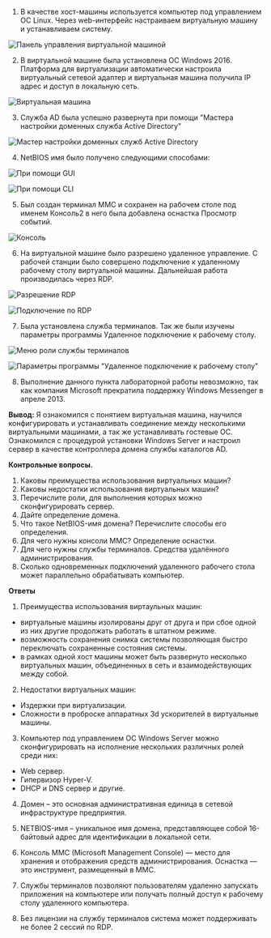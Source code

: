 1. В качестве хост-машины используется компьютер под управлением ОС Linux. Через web-интерфейс настраиваем виртуальную машину и устанавливаем систему.

![Панель управления виртуальной машиной](./files/pic1.png)

2. В виртуальной машине была установлена ОС Windows 2016. Платформа для виртуализации автоматически настроила виртуальный сетевой адаптер и виртуальная машина получила IP адрес и доступ в локальную сеть.

![Виртуальная машина](./files/pic2.png)

3. Служба AD была успешно развернута при помощи "Мастера настройки доменных служба Active Directory"

![Мастер настройки доменных служб Active Directory](files/pic3.png)

4. NetBIOS имя было получено следующими способами:

![При помощи GUI](./files/netbios1.jpg)

![При помощи CLI](./files/netbios2.jpg)

5. Был создан терминал MMC и сохранен на рабочем столе под именем Консоль2 в него была добавлена оснастка Просмотр событий.

![Консоль](./files/mmc.png)

6. На виртуальной машине было разрешено удаленное управление. С рабочей станции было совершено подключение к удаленному рабочему столу виртуальной машины. Дальнейшая работа производилась через RDP.

![Разрешение RDP](./files/rdp.png)

![Подключение по RDP](./files/rdp.png)

7. Была установлена служба терминалов. Так же были изучены параметры программы Удаленное подключение к рабочему столу.
   
![Меню роли службы терминалов](./files/terminal.png)

![Параметры программы "Удаленное подключение к рабочему столу"](./files/rdp2.png)

8. Выполнение данного пункта лабораторной работы невозможно, так как компания Microsoft прекратила поддержку Windows Messenger в апреле 2013.

**Вывод:** Я ознакомился с понятием виртуальная машина, научился конфигурировать и устанавливать соединение между несколькими виртуальными машинами, а так же устанавливать гостевые ОС. Ознакомился с процедурой установки Windows Server и настроил сервер в качестве контроллера домена службы каталогов AD. 

**Контрольные вопросы.**

1. Каковы преимущества использования виртуальных машин?
2. Каковы недостатки использования виртуальных машин?
3. Перечислите роли, для выполнения которых можно сконфигурировать сервер.
4. Дайте определение домена.
5. Что такое NetBIOS-имя домена? Перечислите способы его определения.
6. Для чего нужны консоли ММС? Определение оснастки.
7. Для чего нужны службы терминалов. Средства удалённого администрирования.
8. Сколько одновременных подключений удаленного рабочего стола может параллельно обрабатывать компьютер.

**Ответы**

1. Преимущества использования виртаульных машин:

* виртуальные машины изолированы друг от друга и при сбое одной из них другие продолжать работать в штатном режиме.
* возможность сохранения снимка системы позволяющая быстро переключать сохраненные состояния системы.
* в рамках одной хост машины может быть развернуто несколько виртуальных машин, объединенных в сеть и взаимодействующих между собой.

2. Недостатки виртуальных машин:

* Издержки при виртуализации.
* Сложности в проброске аппаратных 3d ускорителей в виртуальные машины. 

3. Компьютер под управлением ОС Windows Server можно сконфигурировать на исполнение нескольких различных ролей среди них: 

* Web сервер.
* Гипервизор Hyper-V.
* DHCP и DNS сервер и другие.

4. Домен – это основная административная единица в сетевой инфраструктуре предприятия.

5. NETBIOS-имя – уникальное имя домена, представляющее собой 16-байтовый адрес для идентификации в локальной сети.

6. Консоль MMC (Microsoft Management Console) — место для хранения и отображения средств администрирования. Оснастка — это инструмент, размещенный в MMC.

7. Cлужбы терминалов позволяют пользователям удаленно запускать приложения на компьютере или получать полный доступ к рабочему столу удаленного компьютера.

8. Без лицензии на службу терминалов система может поддерживать не более 2 сессий по RDP.